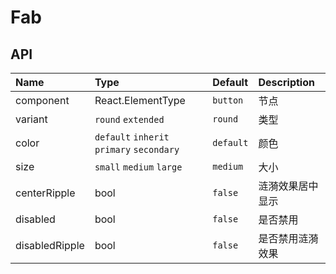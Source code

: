 # Fab

## API

| Name           | Type                                      | Default   | Description      |
| :------------- | :---------------------------------------- | :-------- | :--------------- |
| component      | React.ElementType                         | `button`  | 节点             |
| variant        | `round` `extended`                        | `round`   | 类型             |
| color          | `default` `inherit` `primary` `secondary` | `default` | 颜色             |
| size           | `small` `medium` `large`                  | `medium`  | 大小             |
| centerRipple   | bool                                      | `false`   | 涟漪效果居中显示 |
| disabled       | bool                                      | `false`   | 是否禁用         |
| disabledRipple | bool                                      | `false`   | 是否禁用涟漪效果 |
